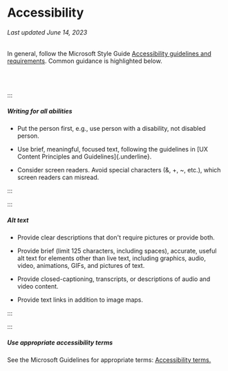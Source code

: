 # Accessibility
###### Last updated June 14, 2023

In general, follow the Microsoft Style Guide [Accessibility guidelines and requirements](https://docs.microsoft.com/en-us/style-guide/accessibility/accessibility-guidelines-requirements). Common guidance is highlighted below.

<br>
<br>

:::

##### Writing for all abilities

-   Put the person first, e.g., use person with a disability, not disabled person.

-   Use brief, meaningful, focused text, following the guidelines in [UX Content Principles and Guidelines]{.underline}.

-   Consider screen readers. Avoid special characters (&, +, \~, etc.), which screen readers can misread.

:::

:::

##### Alt text

-   Provide clear descriptions that don't require pictures or provide both.

-   Provide brief (limit 125 characters, including spaces), accurate, useful alt text for elements other than live text, including graphics, audio, video, animations, GIFs, and pictures of text.

-   Provide closed-captioning, transcripts, or descriptions of audio and video content.

-   Provide text links in addition to image maps.

:::

:::

##### Use appropriate accessibility terms

See the Microsoft Guidelines for appropriate terms: [Accessibility terms.](https://docs.microsoft.com/en-us/style-guide/a-z-word-list-term-collections/term-collections/accessibility-terms)